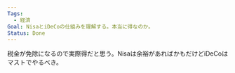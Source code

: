 ```yaml
---
Tags:
  - 経済
Goal: NisaとiDeCoの仕組みを理解する。本当に得なのか。
Status: Done
---
```

税金が免除になるので実際得だと思う。Nisaは余裕があればかもだけどiDeCoはマストでやるべき。